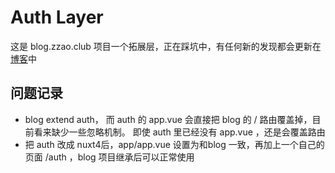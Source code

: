 # Auth Layer

这是 blog.zzao.club 项目一个拓展层，正在踩坑中，有任何新的发现都会更新在[博客](https://blog.zzao.club)中

## 问题记录

- blog extend auth， 而 auth 的 app.vue 会直接把 blog 的 / 路由覆盖掉，目前看来缺少一些忽略机制。 即使 auth 里已经没有 app.vue ，还是会覆盖路由
- 把 auth 改成 nuxt4后，app/app.vue 设置为和blog 一致，再加上一个自己的页面 /auth ，blog 项目继承后可以正常使用
